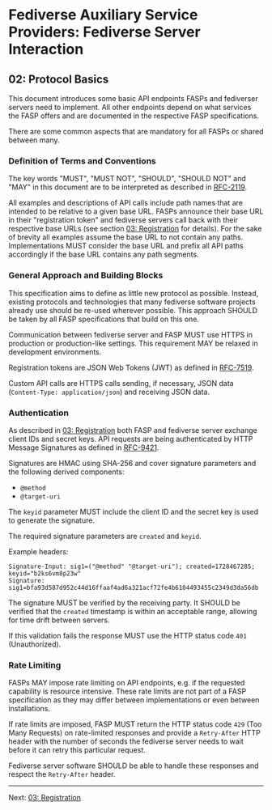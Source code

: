 # Fediverse Auxiliary Service Providers: Fediverse Server Interaction

## 02: Protocol Basics

This document introduces some basic API endpoints FASPs and
fediverser servers need to implement. All other endpoints depend on what services
the FASP offers and are documented in the respective
FASP specifications.

There are some common aspects that are mandatory for all FASPs or
shared between many.

### Definition of Terms and Conventions

The key words "MUST", "MUST NOT", "SHOULD", "SHOULD NOT" and "MAY" in
this document are to be interpreted as described in
[RFC-2119](https://tools.ietf.org/html/rfc2119.html).

All examples and descriptions of API calls include path names that are
intended to be relative to a given base URL. FASPs announce their base
URL in their "registration token" and fediverse servers call back with their
respective base URLs (see section [03: Registration](registration.md)
for details). For the sake of brevity all examples assume the base URL
to not contain any paths. Implementations MUST consider the base URL
and prefix all API paths accordingly if the base URL contains any path
segments.

### General Approach and Building Blocks

This specification aims to define as little new protocol as possible.
Instead, existing protocols and technologies that many fediverse
software projects already use should be re-used wherever
possible. This approach SHOULD be taken by all FASP specifications
that build on this one.

Communication between fediverse server and FASP MUST use HTTPS in production
or production-like settings. This requirement MAY be relaxed in
development environments.

Registration tokens are JSON Web Tokens (JWT) as defined in
[RFC-7519](https://datatracker.ietf.org/doc/html/rfc7519).

Custom API calls are HTTPS calls sending, if necessary, JSON data
(`Content-Type: application/json`) and receiving JSON data.

### Authentication

As described in [03: Registration](registration.md) both FASP and
fediverse server exchange client IDs and secret keys. API requests are
being authenticated by HTTP Message Signatures as defined in [RFC-9421](https://tools.ietf.org/html/rfc9421.html).

Signatures are HMAC using SHA-256 and cover signature parameters and
the following derived components:

* `@method`
* `@target-uri`

The `keyid` parameter MUST include the client ID and the secret key is
used to generate the signature.

The required signature parameters are `created` and `keyid`.

Example headers:

```http
Signature-Input: sig1=("@method" "@target-uri"); created=1728467285;
keyid="b2ks6vm8p23w"
Signature: sig1=bfa93d587d952c44d16ffaaf4ad6a321acf72fe4b6104493455c2349d3da56db
```

The signature MUST be verified by the receiving party. It SHOULD be
verified that the `created` timestamp is within an acceptable range,
allowing for time drift between servers.

If this validation fails the response MUST use the HTTP status code
`401` (Unauthorized).

### Rate Limiting

FASPs MAY impose rate limiting on API endpoints, e.g. if the requested capability is
resource intensive. These rate limits are not part of a FASP
specification as they may differ between implementations or even
between installations.

If rate limits are imposed, FASP MUST return the HTTP status code `429` (Too Many
Requests) on rate-limited responses and provide a `Retry-After` HTTP
header with the number of seconds the fediverse server needs to wait before it
can retry this particular request.

Fediverse server software SHOULD be able to handle these responses and
respect the `Retry-After` header.

---

Next: [03: Registration](registration.md)
